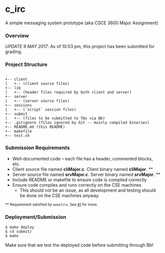 # c\_irc

A simple messaging system prototype (aka CSCE 3600 Major Assignment)

### Overview

*UPDATE 9 MAY 2017*: As of 10:53 pm, this project has been submitted for grading.

### Project Structure

```
.
+-- client
|   +-- (client source files)
+-- lib
|   +-- (header files required by both client and server)
+-- server
|   +-- (server source files)
+-- sessions
|   +-- (`script` session files)
+-- submit
|   +-- (files to be submitted to TAs via Bb)
+-- .gitignore (files ignored by Git -- mainly compiled binaries)
+-- README.md (this README)
+-- makefile
+-- test.sh
```

### Submission Requirements

- Well-documented code – each file has a header, commented blocks, etc.
- Client source file named **cliMajor.c**. Client binary named **cliMajor**. \*\*
- Server source file named **srvMajor.c**. Server binary named **srvMajor**. \*\*
- Include README or makefile to ensure code is compiled correctly
- Ensure code compiles and runs correctly on the CSE machines
  - This should not be an issue, as all development and testing should be done on the CSE machines anyway.

<sup>\*\* Requirement satisfied by `makefile`. See [#1](https://github.com/ChaoticWeg/csce3600-major/issues/1) for more.</sup>

### Deployment/Submission

```
$ make deploy
$ cd submit/
$ make
```

Make sure that we test the deployed code before submitting through Bb!
